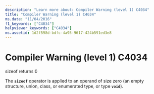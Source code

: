```yaml
---
description: "Learn more about: Compiler Warning (level 1) C4034"
title: "Compiler Warning (level 1) C4034"
ms.date: "11/04/2016"
f1_keywords: ["C4034"]
helpviewer_keywords: ["C4034"]
ms.assetid: 1d2f598d-bdfc-4a95-9617-424b591ed3e8
---
```

# Compiler Warning (level 1) C4034

sizeof returns 0

The **`sizeof`** operator is applied to an operand of size zero (an empty structure, union, class, or enumerated type, or type **`void`**).
